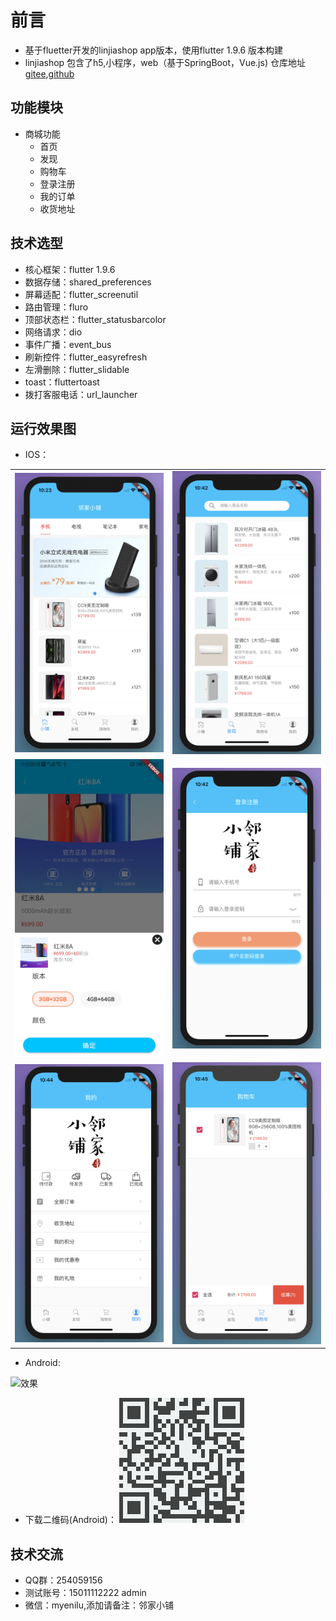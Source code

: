  # 前言
- 基于fluetter开发的linjiashop app版本，使用flutter 1.9.6 版本构建
- linjiashop 包含了h5,小程序，web（基于SpringBoot，Vue.js) 仓库地址[gitee](https://gitee.com/microapp/linjiashop),[github](https://github.com/microapp-store/linjiashop)
## 功能模块

- 商城功能
    - 首页
    - 发现
    - 购物车
    - 登录注册
    - 我的订单
    - 收货地址

## 技术选型
- 核心框架：flutter 1.9.6
- 数据存储：shared_preferences
- 屏幕适配：flutter_screenutil
- 路由管理：fluro
- 顶部状态栏：flutter_statusbarcolor
- 网络请求：dio
- 事件广播：event_bus
- 刷新控件：flutter_easyrefresh
- 左滑删除：flutter_slidable
- toast：fluttertoast
- 拨打客服电话：url_launcher
## 运行效果图
- IOS：
<table>
<tr>
<td>
<img src="doc/home.png" width="300"/></td>
<td>
<img src="doc/find.png" width="300"/></td>
</tr>
<tr>
<td>
<img src="doc/guige.jpg" width="300"/></td>
<td>
<img src="doc/login.png" width="300"/></td>
</tr>
<tr>
<td>
<img src="doc/mine.png" width="300"/></td>
<td>
<img src="doc/cart.png" width="300"/></td>
</tr>
</table>

- Android:

![效果](doc/mobile.gif)

- 下载二维码(Android)：
![二维码](doc/code.png)
## 技术交流
- QQ群：254059156
- 测试账号：15011112222 admin
- 微信：myenilu,添加请备注：邻家小铺